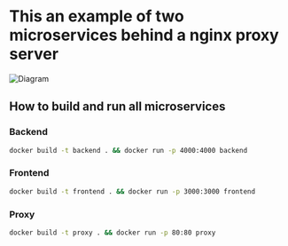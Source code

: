 # This an example of two microservices behind a nginx proxy server

![Diagram](https://whimsical.com/nginx-proxy-Hgxe9Te77twc3yDPsgssTB)

## How to build and run all microservices

### Backend
```bash
docker build -t backend . && docker run -p 4000:4000 backend
```
### Frontend
```bash
docker build -t frontend . && docker run -p 3000:3000 frontend
```
### Proxy
```bash
docker build -t proxy . && docker run -p 80:80 proxy
```

